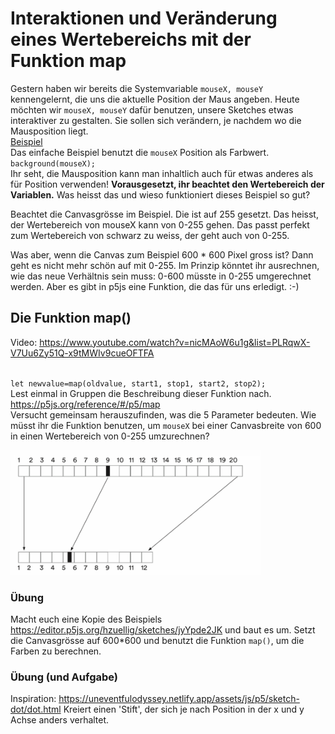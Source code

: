 # Interaktionen und Veränderung eines Wertebereichs mit der Funktion map
Gestern haben wir bereits die Systemvariable `mouseX, mouseY` kennengelernt, die uns die aktuelle Position der Maus angeben.
Heute möchten wir `mouseX, mouseY` dafür benutzen, unsere Sketches etwas interaktiver zu gestalten. Sie sollen sich verändern, je nachdem wo die Mausposition liegt.<br/>
[Beispiel ](https://editor.p5js.org/hzuellig/sketches/jyYpde2JK)<br/>
Das einfache Beispiel benutzt die `mouseX` Position als Farbwert. 
`background(mouseX);`<br/>
Ihr seht, die Mausposition kann man inhaltlich auch für etwas anderes als für Position verwenden! 
**Vorausgesetzt, ihr beachtet den Wertebereich der Variablen.**
Was heisst das und wieso funktioniert dieses Beispiel so gut? <br/>

Beachtet die Canvasgrösse im Beispiel. Die ist auf 255 gesetzt. Das heisst, der Wertebereich von mouseX kann von 0-255 gehen. Das passt perfekt zum Wertebereich von schwarz zu weiss, der geht auch von 0-255. <br/>

Was aber, wenn die Canvas zum Beispiel 600 * 600 Pixel gross ist? Dann geht es nicht mehr schön auf mit 0-255.
Im Prinzip könntet ihr ausrechnen, wie das neue Verhältnis sein muss: 0-600 müsste in 0-255 umgerechnet werden. 
Aber es gibt in p5js eine Funktion, die das für uns erledigt. :-)

## Die Funktion map()
Video: https://www.youtube.com/watch?v=nicMAoW6u1g&list=PLRqwX-V7Uu6Zy51Q-x9tMWIv9cueOFTFA <br/><br/>

`let newvalue=map(oldvalue, start1, stop1, start2, stop2);`<br/>
Lest einmal in Gruppen die Beschreibung dieser Funktion nach.<br/>
https://p5js.org/reference/#/p5/map<br/>
Versucht gemeinsam herauszufinden, was die 5 Parameter bedeuten. 
Wie müsst ihr die Funktion benutzen, um `mouseX` bei einer Canvasbreite von 600 in einen Wertebereich von 0-255 umzurechnen?<br/>

<img src="../images/Map.png" width="400"/>

### Übung 
Macht euch eine Kopie des Beispiels https://editor.p5js.org/hzuellig/sketches/jyYpde2JK und baut es um. Setzt die Canvasgrösse auf 600*600 und benutzt die Funktion `map()`, um die Farben zu berechnen.

### Übung (und Aufgabe)
Inspiration: 
https://uneventfulodyssey.netlify.app/assets/js/p5/sketch-dot/dot.html
Kreiert einen 'Stift', der sich je nach Position in der x und y Achse anders verhaltet. 

